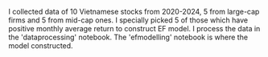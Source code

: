 I collected data of 10 Vietnamese stocks from 2020-2024, 5 from large-cap firms and 5 from mid-cap ones. 
I specially picked 5 of those which have positive monthly average return to construct EF model.
I process the data in the 'dataprocessing' notebook.
The 'efmodelling' notebook is where the model constructed.